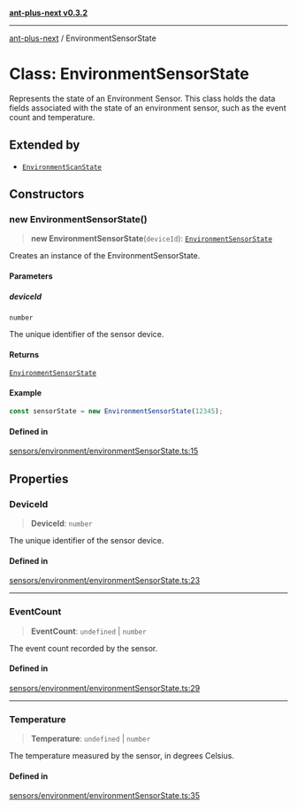 [**ant-plus-next v0.3.2**](../README.md)

***

[ant-plus-next](../README.md) / EnvironmentSensorState

# Class: EnvironmentSensorState

Represents the state of an Environment Sensor.
This class holds the data fields associated with the state of an environment sensor,
such as the event count and temperature.

## Extended by

- [`EnvironmentScanState`](EnvironmentScanState.md)

## Constructors

### new EnvironmentSensorState()

> **new EnvironmentSensorState**(`deviceId`): [`EnvironmentSensorState`](EnvironmentSensorState.md)

Creates an instance of the EnvironmentSensorState.

#### Parameters

##### deviceId

`number`

The unique identifier of the sensor device.

#### Returns

[`EnvironmentSensorState`](EnvironmentSensorState.md)

#### Example

```ts
const sensorState = new EnvironmentSensorState(12345);
```

#### Defined in

[sensors/environment/environmentSensorState.ts:15](https://github.com/Benjamin-Stefan/ant-plus-next/blob/c98e5e404c47b4703ad614bf119e7be885968f1a/src/sensors/environment/environmentSensorState.ts#L15)

## Properties

### DeviceId

> **DeviceId**: `number`

The unique identifier of the sensor device.

#### Defined in

[sensors/environment/environmentSensorState.ts:23](https://github.com/Benjamin-Stefan/ant-plus-next/blob/c98e5e404c47b4703ad614bf119e7be885968f1a/src/sensors/environment/environmentSensorState.ts#L23)

***

### EventCount

> **EventCount**: `undefined` \| `number`

The event count recorded by the sensor.

#### Defined in

[sensors/environment/environmentSensorState.ts:29](https://github.com/Benjamin-Stefan/ant-plus-next/blob/c98e5e404c47b4703ad614bf119e7be885968f1a/src/sensors/environment/environmentSensorState.ts#L29)

***

### Temperature

> **Temperature**: `undefined` \| `number`

The temperature measured by the sensor, in degrees Celsius.

#### Defined in

[sensors/environment/environmentSensorState.ts:35](https://github.com/Benjamin-Stefan/ant-plus-next/blob/c98e5e404c47b4703ad614bf119e7be885968f1a/src/sensors/environment/environmentSensorState.ts#L35)
